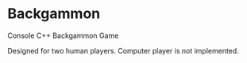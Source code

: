 # Backgammon
Console C++ Backgammon Game

Designed for two human players. Computer player is not implemented. 
